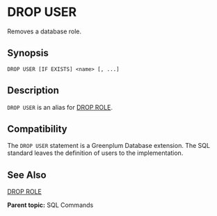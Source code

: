 # DROP USER

Removes a database role.

## Synopsis

``` {#sql_command_synopsis}
DROP USER [IF EXISTS] <name> [, ...]
```

## Description

`DROP USER` is an alias for [DROP ROLE](DROP_ROLE.html).

## Compatibility

The `DROP USER` statement is a Greenplum Database extension. The SQL standard leaves the definition of users to the implementation.

## See Also

[DROP ROLE](DROP_ROLE.html)

**Parent topic:** SQL Commands

